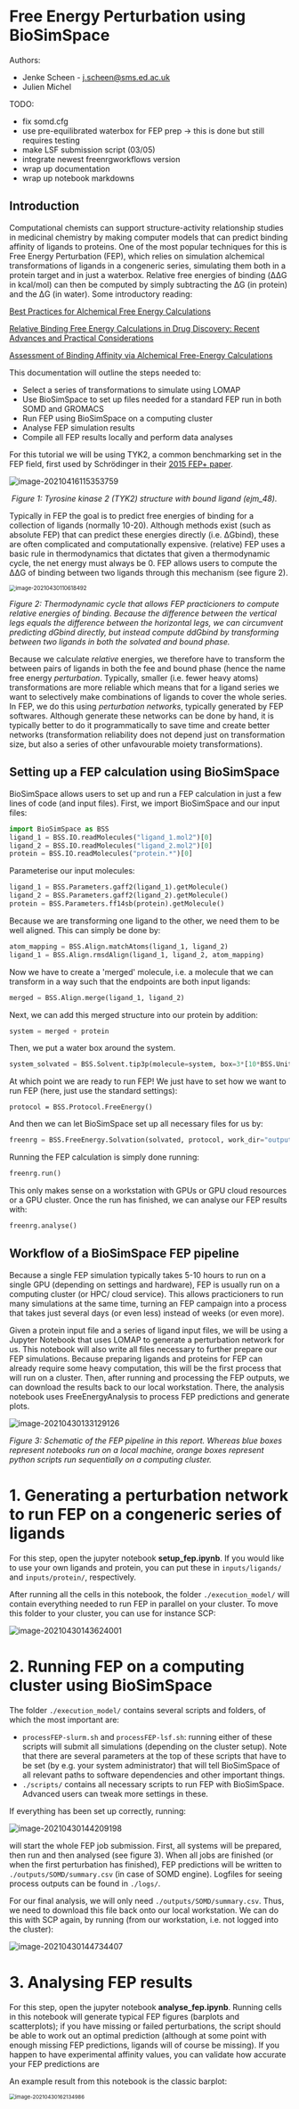 # Free Energy Perturbation using BioSimSpace

Authors:

- Jenke Scheen - j.scheen@sms.ed.ac.uk
- Julien Michel

TODO:
- fix somd.cfg
- use pre-equilibrated waterbox for FEP prep -> this is done but still requires testing
- make LSF submission script (03/05)
- integrate newest freenrgworkflows version
- wrap up documentation
- wrap up notebook markdowns

## Introduction

Computational chemists can support structure-activity relationship studies in medicinal chemistry by making computer models that can predict binding affinity of ligands to proteins. One of the most popular techniques for this is Free Energy Perturbation (FEP), which relies on simulation alchemical transformations of ligands in a congeneric series, simulating them both in a protein target and in just a waterbox. Relative free energies of binding (ΔΔG in kcal/mol) can then be computed by simply subtracting the ΔG (in protein) and the ΔG (in water). Some introductory reading:

[Best Practices for Alchemical Free Energy Calculations](https://www.livecomsjournal.org/article/18378-best-practices-for-alchemical-free-energy-calculations-article-v1-0) 

[Relative Binding Free Energy Calculations in Drug Discovery: Recent Advances and Practical Considerations](https://pubs.acs.org/doi/10.1021/acs.jcim.7b00564)

[Assessment of Binding Affinity via Alchemical Free-Energy Calculations](https://pubs.acs.org/doi/10.1021/acs.jcim.0c00165)

This documentation will outline the steps needed to:

- Select a series of transformations to simulate using LOMAP
- Use BioSimSpace to set up files needed for a standard FEP run in both SOMD and GROMACS
- Run FEP using BioSimSpace on a computing cluster
- Analyse FEP simulation results
- Compile all FEP results locally and perform data analyses

For this tutorial we will be using TYK2, a common benchmarking set in the FEP field, first used by Schrödinger in their [2015 FEP+ paper](https://pubs.acs.org/doi/abs/10.1021/ja512751q).

![image-20210416115353759](./inputs/tut_imgs/tyk2_protlig.png)

​															*Figure 1: Tyrosine kinase 2 (TYK2) structure with bound ligand (ejm_48).*

Typically in FEP the goal is to predict free energies of binding for a collection of ligands (normally 10-20). Although methods exist (such as absolute FEP) that can predict these energies directly (i.e. ΔGbind), these are often complicated and computationally expensive. (relative) FEP uses a basic rule in thermodynamics that dictates that given a thermodynamic cycle, the net energy must always be 0. FEP allows users to compute the ΔΔG of binding between two ligands through this mechanism (see figure 2).



<img src="./inputs/tut_imgs/therm_cycle.png" alt="image-20210430110618492" style="zoom:70%;" />

*Figure 2: Thermodynamic cycle that allows FEP practicioners to compute relative energies of binding. Because the difference between the vertical legs equals the difference between the horizontal legs, we can circumvent predicting dGbind directly, but instead compute ddGbind by transforming between two ligands in both the solvated and bound phase.*

Because we calculate *relative* energies, we therefore have to transform the between pairs of ligands in both the fee and bound phase (hence the name free energy *perturbation*. Typically, smaller (i.e. fewer heavy atoms) transformations are more reliable which means that for a ligand series we want to selectively make combinations of ligands to cover the whole series. In FEP, we do this using *perturbation networks*, typically generated by FEP softwares. Although generate these networks can be done by hand, it is typically better to do it programmatically to save time and create better networks (transformation reliability does not depend just on transformation size, but also a series of other unfavourable moiety transformations).

## Setting up a FEP calculation using BioSimSpace

BioSimSpace allows users to set up and run a FEP calculation in just a few lines of code (and input files). First, we import BioSimSpace and our input files:

``` python
import BioSimSpace as BSS
ligand_1 = BSS.IO.readMolecules("ligand_1.mol2")[0]
ligand_2 = BSS.IO.readMolecules("ligand_2.mol2")[0]
protein = BSS.IO.readMolecules("protein.*")[0]
```

Parameterise our input molecules:

```python
ligand_1 = BSS.Parameters.gaff2(ligand_1).getMolecule()
ligand_2 = BSS.Parameters.gaff2(ligand_2).getMolecule()
protein = BSS.Parameters.ff14sb(protein).getMolecule()
```

Because we are transforming one ligand to the other, we need them to be well aligned. This can simply be done by:

```python
atom_mapping = BSS.Align.matchAtoms(ligand_1, ligand_2)
ligand_1 = BSS.Align.rmsdAlign(ligand_1, ligand_2, atom_mapping)
```

Now we have to create a 'merged' molecule, i.e. a molecule that we can transform in a way such that the endpoints are both input ligands:

```python
merged = BSS.Align.merge(ligand_1, ligand_2)
```

Next, we can add this merged structure into our protein by addition:

```python
system = merged + protein
```

Then, we put a water box around the system.

```python
system_solvated = BSS.Solvent.tip3p(molecule=system, box=3*[10*BSS.Units.Length.nanometer])
```

At which point we are ready to run FEP! We just have to set how we want to run FEP (here, just use the standard settings):

```
protocol = BSS.Protocol.FreeEnergy()
```

And then we can let BioSimSpace set up all necessary files for us by:

```python
freenrg = BSS.FreeEnergy.Solvation(solvated, protocol, work_dir="output")
```

Running the FEP calculation is simply done running:

```python
freenrg.run()
```

This only makes sense on a workstation with GPUs or GPU cloud resources or a GPU cluster. Once the run has finished, we can analyse our FEP results with:

```python
freenrg.analyse()
```

## Workflow of a BioSimSpace FEP pipeline

Because a single FEP simulation typically takes 5-10 hours to run on a single GPU (depending on settings and hardware), FEP is usually run on a computing cluster (or HPC/ cloud service). This allows practicioners to run many simulations at the same time, turning an FEP campaign into a process that takes just several days (or even less) instead of weeks (or even more). 

Given a protein input file and a series of ligand input files, we will be using a Jupyter Notebook that uses LOMAP to generate a perturbation network for us. This notebook will also write all files necessary to further prepare our FEP simulations. Because preparing ligands and proteins for FEP can already require some heavy computation, this will be the first process that will run on a cluster. Then, after running and processing the FEP outputs, we can download the results back to our local workstation. There, the analysis notebook uses FreeEnergyAnalysis to process FEP predictions and generate plots.

![image-20210430133129126](./inputs/tut_imgs/fep_pipeline.png)

*Figure 3: Schematic of the FEP pipeline in this report. Whereas blue boxes represent notebooks run on a local machine, orange boxes represent python scripts run sequentially on a computing cluster.*

# 1. Generating a perturbation network to run FEP on a congeneric series of ligands

For this step, open the jupyter notebook **setup_fep.ipynb**. If you would like to use your own ligands and protein, you can put these in ```inputs/ligands/``` and ```inputs/protein/```, respectively.

After running all the cells in this notebook, the folder ```./execution_model/``` will contain everything needed to run FEP in parallel on your cluster. To move this folder to your cluster, you can use for instance SCP:

![image-20210430143624001](./inputs/tut_imgs/scp_bash_line.png)

 

# 2. Running FEP on a computing cluster using BioSimSpace

The folder ```./execution_model/``` contains several scripts and folders, of which the most important are:

- ```processFEP-slurm.sh``` and ```processFEP-lsf.sh```: running either of these scripts will submit all simulations (depending on the cluster setup). Note that there are several parameters at the top of these scripts that have to be set (by e.g. your system administrator) that will tell BioSimSpace of all relevant paths to software dependencies and other important things.
- ```./scripts/``` contains all necessary scripts to run FEP with BioSimSpace. Advanced users can tweak more settings in these.

If everything has been set up correctly, running:

![image-20210430144209198](./inputs/tut_imgs/submit_command.png)

will start the whole FEP job submission. First, all systems will be prepared, then run and then analysed (see figure 3). When all jobs are finished (or when the first perturbation has finished), FEP predictions will be written to ```./outputs/SOMD/summary.csv``` (in case of SOMD engine). Logfiles for seeing process outputs can be found in ```./logs/```.

For our final analysis, we will only need ```./outputs/SOMD/summary.csv```. Thus, we need to download this file back onto our local workstation. We can do this with SCP again, by running (from our workstation, i.e. not logged into the cluster):

![image-20210430144734407](./inputs/tut_imgs/download_command.png)

# 3. Analysing FEP results 

For this step, open the jupyter notebook **analyse_fep.ipynb**. Running cells in this notebook will generate typical FEP figures (barplots and scatterplots); if you have missing or failed perturbations, the script should be able to work out an optimal prediction (although at some point with enough missing FEP predictions, ligands will of course be missing). If you happen to have experimental affinity values, you can validate how accurate your FEP predictions are 

An example result from this notebook is the classic barplot:

<img src="./inputs/tut_imgs/fep_barplot.png" alt="image-20210430162134986" style="zoom:67%;" />

